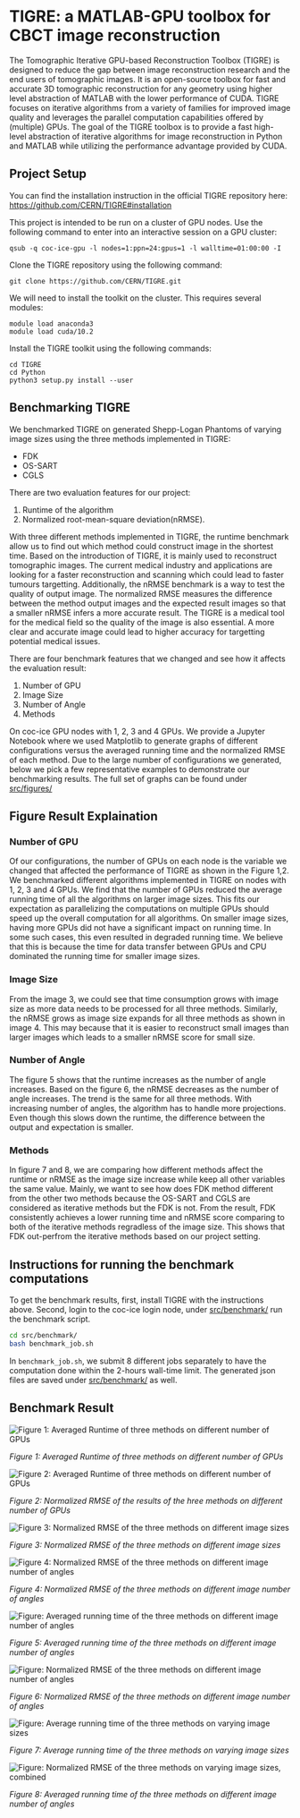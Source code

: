# TIGRE: a MATLAB-GPU toolbox for CBCT image reconstruction

The Tomographic Iterative GPU-based Reconstruction Toolbox (TIGRE) is designed to reduce the gap between image reconstruction research and the end users of tomographic
images. It is an open-source toolbox for fast and accurate 3D tomographic reconstruction for any geometry using higher level abstraction of MATLAB with the lower performance of CUDA. TIGRE focuses on iterative algorithms from a variety of families for improved image quality and leverages the parallel computation capabilities offered by (multiple) GPUs. The goal of the TIGRE toolbox is to provide a fast high-level abstraction of iterative algorithms for image reconstruction in Python and MATLAB while utilizing the performance advantage provided by CUDA.

## Project Setup

You can find the installation instruction in the official TIGRE repository here: <https://github.com/CERN/TIGRE#installation>

This project is intended to be run on a cluster of GPU nodes. Use the following command to enter into an interactive session on a GPU cluster:

``` shell
qsub -q coc-ice-gpu -l nodes=1:ppn=24:gpus=1 -l walltime=01:00:00 -I
```

Clone the TIGRE repository using the following command:

```shell
git clone https://github.com/CERN/TIGRE.git
```

We will need to install the toolkit on the cluster. This requires several modules:

```shell
module load anaconda3
module load cuda/10.2
```

Install the TIGRE toolkit using the following commands:

```shell
cd TIGRE
cd Python
python3 setup.py install --user
```

## Benchmarking TIGRE

We benchmarked TIGRE on generated Shepp-Logan Phantoms of varying image sizes using the three methods implemented in TIGRE:
- FDK 
- OS-SART 
- CGLS

There are two evaluation features for our project: 
1. Runtime of the algorithm
2. Normalized root-mean-square deviation(nRMSE). 

With three different methods implemented in TIGRE, the runtime benchmark allow us to find out which method could construct image in the shortest time. Based on the introduction of TIGRE, it is mainly used to reconstruct tomographic images. The current medical industry and applications are looking for a faster reconstruction and scanning which could lead to faster tumours targetting. Additionally, the nRMSE benchmark is a way to test the quality of output image. The normalized RMSE measures the difference between the method output images and the expected result images so that a smaller nRMSE infers a more accurate result. The TIGRE is a medical tool for the medical field so the quality of the image is also essential. A more clear and accurate image could lead to higher accuracy for targetting potential medical issues.

There are four benchmark features that we changed and see how it affects the evaluation result:
1. Number of GPU
2. Image Size
3. Number of Angle
4. Methods

On coc-ice GPU nodes with 1, 2, 3 and 4 GPUs. We provide a Jupyter Notebook where we used Matplotlib to generate graphs
of different configurations versus the averaged running time and the normalized RMSE of each method. Due to the large 
number of configurations we generated, below we pick a few representative examples to demonstrate our benchmarking results.
The full set of graphs can be found under [src/figures/](src/figures/)

## Figure Result Explaination
### Number of GPU
Of our configurations, the number of GPUs on each node is the variable we changed that affected the performance of TIGRE as shown in the Figure 1,2.
We benchmarked different algorithms implemented in TIGRE on nodes with 1, 2, 3 and 4 GPUs. We find that the number of GPUs
reduced the average running time of all the algorithms on larger image sizes. This fits our expectation as parallelizing
the computations on multiple GPUs should speed up the overall computation for all algorithms. On smaller image sizes, having
more GPUs did not have a significant impact on running time. In some such cases, this even resulted in degraded running time.
We believe that this is because the time for data transfer between GPUs and CPU dominated the running time for smaller image
sizes.

### Image Size
From the image 3, we could see that time consumption grows with image size as more data needs to be processed for all three methods. Similarly, the nRMSE grows as image size expands for all three methods as shown in image 4. This may because that it is easier to reconstruct small images than larger images which leads to a smaller nRMSE score for small size. 

### Number of Angle
The figure 5 shows that the runtime increases as the number of angle increases. Based on the figure 6, the nRMSE decreases as the number of angle increases. The trend is the same for all three methods. With increasing number of angles, the algorithm has to handle more projections. Even though this slows down the runtime, the difference between the output and expectation is smaller.

### Methods
In figure 7 and 8, we are comparing how different methods affect the runtime or nRMSE as the image size increase while keep all other variables the same value. Mainly, we want to see how does FDK method different from the other two methods because the OS-SART and CGLS are considered as iterative methods but the FDK is not. From the result, FDK consistently achieves a lower running time and nRMSE score comparing to both of the iterative methods regradless of the image size. This shows that FDK out-perfrom the iterative methods based on our project setting.

## Instructions for running the benchmark computations

To get the benchmark results, first, install TIGRE with the instructions above. Second, login to the coc-ice login node, under [src/benchmark/](src/benchmark/) run the benchmark script. 
```bash
cd src/benchmark/
bash benchmark_job.sh
```
In `benchmark_job.sh`, we submit 8 different jobs separately to have the computation done within the 2-hours wall-time limit. The generated json files are saved under [src/benchmark/](src/benchmark/) as well.

## Benchmark Result

![Figure 1: Averaged Runtime of three methods on different number of GPUs
](src/figures/comparison/Number%20of%20angles.200-Image%20Size.1024-Average%20Time.jpg)

*Figure 1: Averaged Runtime of three methods on different number of GPUs*

![Figure 2: Averaged Runtime of three methods on different number of GPUs
](src/figures/comparison/Number%20of%20angles.200-Image%20Size.1024-nRMSE.jpg)

*Figure 2: Normalized RMSE of  the results of the hree methods on different number of GPUs*

![Figure 3: Normalized RMSE of the three methods on different image sizes](src/figures/comparison/Number%20of%20angles.200-Number%20of%20GPUs.4-Average%20Time.jpg)

*Figure 3: Normalized RMSE of the three methods on different image sizes*

![Figure 4: Normalized RMSE of the three methods on different image number of angles](src/figures/comparison/Number%20of%20angles.200-Number%20of%20GPUs.4-nRMSE.jpg)

*Figure 4: Normalized RMSE of the three methods on different image number of angles*

![Figure: Averaged running time of the three methods on different image number of angles](src/figures/comparison/Number%20of%20GPUs.4-Image%20Size.256-Average%20Time.jpg)

*Figure 5: Averaged running time of the three methods on different image number of angles*

![Figure: Normalized RMSE of the three methods on different image number of angles](src/figures/comparison/Number%20of%20GPUs.4-Image%20Size.256-nRMSE.jpg)

*Figure 6: Normalized RMSE of the three methods on different image number of angles*

![Figure: Average running time of the three methods on varying image sizes](src/figures/Number%20of%20angles.100-Number%20of%20GPUs.4-Average%20Time.jpg)

*Figure 7: Average running time of the three methods on varying image sizes*

![Figure: Normalized RMSE of the three methods on varying image sizes, combined](src/figures/Number%20of%20angles.100-Number%20of%20GPUs.4-nRMSE.jpg)

*Figure 8: Averaged running time of the three methods on different image number of angles*

